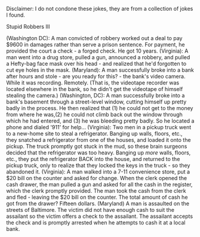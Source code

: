 Disclaimer: I do not condone these jokes, they are from a collection of jokes I found.

Stupid Robbers III

(Washington DC): A man convicted of robbery worked out a deal to pay $9600 in damages rather than serve a prison sentence. For payment, he provided the court a check - a forged check. He got 10 years.
(Virginia): A man went into a drug store, pulled a gun, announced a robbery, and pulled a Hefty-bag face mask over his head - and realized that he'd forgotten to cut eye holes in the mask.
(Maryland): A man successfully broke into a bank after hours and stole - are you ready for this? - the bank's video camera. While it was recording. Remotely. (That is, the videotape recorder was located elsewhere in the bank, so he didn't get the videotape of himself stealing the camera.)
(Washington, DC): A man successfully broke into a bank's basement through a street-level window, cutting himself up pretty badly in the process. He then realized that (1) he could not get to the money from where he was,(2) he could not climb back out the window through which he had entered, and (3) he was bleeding pretty badly. So he located a phone and dialed '911' for help...
(Virginia): Two men in a pickup truck went to a new-home site to steal a refrigerator. Banging up walls, floors, etc., they snatched a refrigerator from one of the houses, and loaded it onto the pickup. The truck promptly got stuck in the mud, so these brain surgeons decided that the refrigerator was too heavy. Banging up *more* walls, floors, etc., they put the refrigerator BACK into the house, and returned to the pickup truck, only to realize that they locked the keys in the truck - so they abandoned it.
(Virginia): A man walked into a 7-11 convenience store, put a $20 bill on the counter and asked for change. When the clerk opened the cash drawer, the man pulled a gun and asked for all the cash in the register, which the clerk promptly provided. The man took the cash from the clerk and fled - leaving the $20 bill on the counter. The total amount of cash he got from the drawer? Fifteen dollars.
(Maryland) A man is assaulted on the streets of Baltimore. The victim did not have enough cash to suit the assailant so the victim offers a check to the assailant. The assailant accepts the check and is promptly arrested when he attempts to cash it at a local bank.

